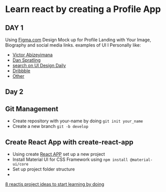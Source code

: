 # Learn react by creating a Profile App
## DAY 1
Using [Figma.com](figma.com) Design Mock up for Profile Landing with Your Image, Biography and social media links.
examples of UI I Personally like: 
* [Victor Abizeyimana](https://victor-abz.com/)
* [Dan Spratling](https://danspratling.dev/)
* [search on UI Design Daily](https://uidesigndaily.com/)
* [Dribbble](https://dribbble.com/shots/14205580-Home-Curriculum-Vitae)
* [Other](https://www.mockplus.com/blog/post/web-developer-portfolio)

## Day 2

## Git Management
* Create repository with your-name by doing `git init your_name`
* Create a new branch `git -b develop`

## Create React App with create-react-app
* Using create [React APP](https://reactjs.org/docs/create-a-new-react-app.html) set up a new project
* Install Material UI for CSS Framework using `npm install @material-ui/core`
* Set up project folder structure
* 


[8 reactjs project ideas to start learning by doing](https://www.freecodecamp.org/news/8-reactjs-project-ideas-to-start-learning-by-doing/)
